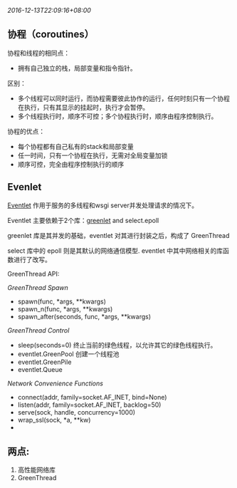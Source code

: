 *2016-12-13T22:09:16+08:00*

## 协程（coroutines）

协程和线程的相同点：

- 拥有自己独立的栈，局部变量和指令指针。

区别：

- 多个线程可以同时运行，而协程需要彼此协作的运行，任何时刻只有一个协程在执行，只有其显示的挂起时，执行才会暂停。
- 多个线程执行时，顺序不可控；多个协程执行时，顺序由程序控制执行。

协程的优点：

- 每个协程都有自己私有的stack和局部变量 
- 任一时间，只有一个协程在执行，无需对全局变量加锁
- 顺序可控，完全由程序控制执行的顺序

## Evenlet

[Eventlet] 作用于服务的多线程和wsgi server并发处理请求的情况下。

Eventlet 主要依赖于2个库：[greenlet] and select.epoll

greenlet 库是其并发的基础，eventlet 对其进行封装之后，构成了 GreenThread

select 库中的 epoll 则是其默认的网络通信模型. eventlet 中其中网络相关的库函数进行了改写。

GreenThread API:

*GreenThread Spawn*
 
* spawn(func, *args, **kwargs)
* spawn_n(func, *args, **kwargs)
* spawn_after(seconds, func, *args, **kwargs)

*GreenThread Control*

* sleep(seconds=0) 终止当前的绿色线程，以允许其它的绿色线程执行。
* eventlet.GreenPool 创建一个线程池
* eventlet.GreenPile 
* eventlet.Queue 

*Network Convenience Functions*

* connect(addr, family=socket.AF_INET, bind=None)
* listen(addr, family=socket.AF_INET, backlog=50) 
* serve(sock, handle, concurrency=1000) 
* wrap_ssl(sock, *a, **kw) 
*

## 两点:

1. 高性能网络库
2. GreenThread


[Eventlet]: http://eventlet.net/
[greenlet]: http://greenlet.readthedocs.io/en/latest/
